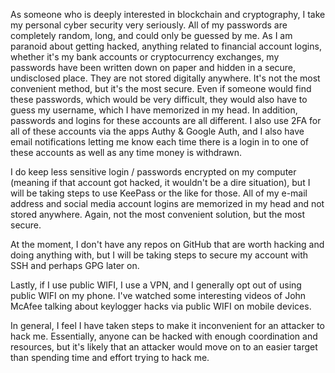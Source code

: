 As someone who is deeply interested in blockchain and cryptography, I take my personal cyber security very seriously. All of my passwords are completely random, long, and could only be guessed by me. As I am paranoid about getting hacked, anything related to financial account logins, whether it's my bank accounts or cryptocurrency exchanges, my passwords have been written down on paper and hidden in a secure, undisclosed place. They are not stored digitally anywhere. It's not the most convenient method, but it's the most secure. Even if someone would find these passwords, which would be very difficult, they would also have to guess my username, which I have memorized in my head. In addition, passwords and logins for these accounts are all different. I also use 2FA for all of these accounts via the apps Authy & Google Auth, and I also have email notifications letting me know each time there is a login in to one of these accounts as well as any time money is withdrawn.

I do keep less sensitive login / passwords encrypted on my computer (meaning if that account got hacked, it wouldn't be a dire situation), but I will be taking steps to use KeePass or the like for those. All of my e-mail address and social media account logins are memorized in my head and not stored anywhere. Again, not the most convenient solution, but the most secure.

At the moment, I don't have any repos on GitHub that are worth hacking and doing anything with, but I will be taking steps to secure my account with SSH and perhaps GPG later on.

Lastly, if I use public WIFI, I use a VPN, and I generally opt out of using public WIFI on my phone. I've watched some interesting videos of John McAfee talking about keylogger hacks via public WIFI on mobile devices.

In general, I feel I have taken steps to make it inconvenient for an attacker to hack me. Essentially, anyone can be hacked with enough coordination and resources, but it's likely that an attacker would move on to an easier target than spending time and effort trying to hack me.
